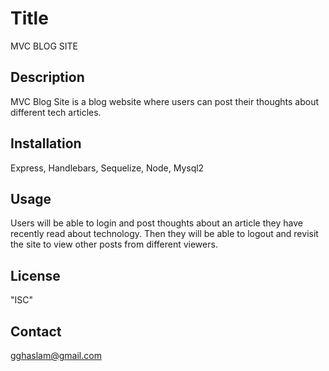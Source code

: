 # Title
MVC BLOG SITE

## Description

MVC Blog Site is a blog website where users can post their thoughts about different tech articles.

## Installation

Express, Handlebars, Sequelize, Node, Mysql2

## Usage

Users will be able to login and post thoughts about an article they have recently read about technology. Then they will be able to logout and revisit the site to view other posts from different viewers. 




## License
"ISC"

## Contact
gghaslam@gmail.com

